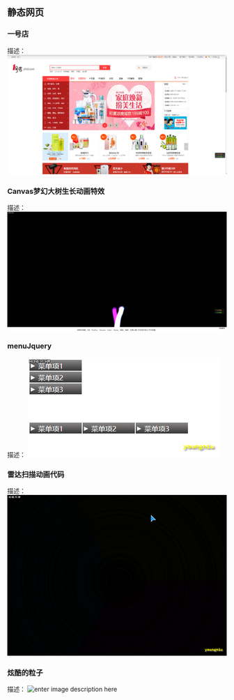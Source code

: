 ## 静态网页
### 一号店

描述：
![enter image description here](https://github.com/Codeniu/demo/raw/master/images/1haodian.png)

### Canvas梦幻大树生长动画特效
描述：
![enter image description here](https://github.com/Codeniu/demo/raw/master/images/menghuanshu1.gif)

### menuJquery
描述：
![enter image description here](https://github.com/Codeniu/demo/raw/master/images/menulist.gif)

### 雷达扫描动画代码
描述：
![enter image description here](https://github.com/Codeniu/demo/raw/master/images/leidashaomiao.gif)

### 炫酷的粒子
描述：
![enter image description here](https://github.com/Codeniu/demo/raw/master/images/lizi.gif)

